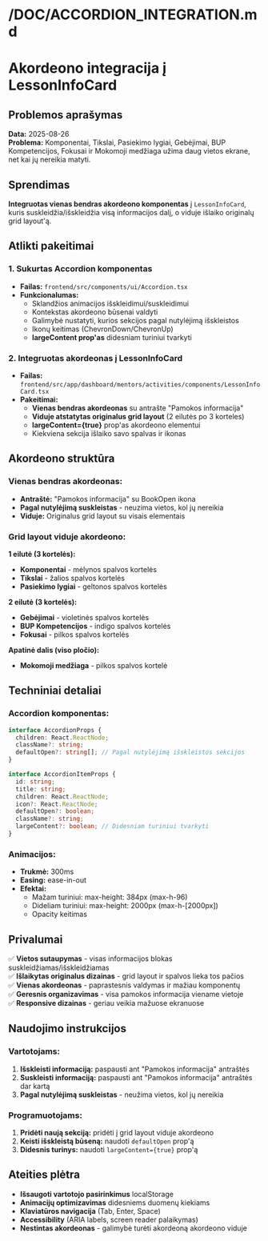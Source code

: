 # /DOC/ACCORDION_INTEGRATION.md

# Akordeono integracija į LessonInfoCard

## Problemos aprašymas

**Data:** 2025-08-26  
**Problema:** Komponentai, Tikslai, Pasiekimo lygiai, Gebėjimai, BUP Kompetencijos, Fokusai ir Mokomoji medžiaga užima daug vietos ekrane, net kai jų nereikia matyti.

## Sprendimas

**Integruotas vienas bendras akordeono komponentas** į `LessonInfoCard`, kuris suskleidžia/išskleidžia visą informacijos dalį, o viduje išlaiko originalų grid layout'ą.

## Atlikti pakeitimai

### 1. Sukurtas Accordion komponentas
- **Failas:** `frontend/src/components/ui/Accordion.tsx`
- **Funkcionalumas:**
  - Sklandžios animacijos išskleidimui/suskleidimui
  - Kontekstas akordeono būsenai valdyti
  - Galimybė nustatyti, kurios sekcijos pagal nutylėjimą išskleistos
  - Ikonų keitimas (ChevronDown/ChevronUp)
  - **largeContent prop'as** didesniam turiniui tvarkyti

### 2. Integruotas akordeonas į LessonInfoCard
- **Failas:** `frontend/src/app/dashboard/mentors/activities/components/LessonInfoCard.tsx`
- **Pakeitimai:**
  - **Vienas bendras akordeonas** su antrašte "Pamokos informacija"
  - **Viduje atstatytas originalus grid layout** (2 eilutės po 3 korteles)
  - **largeContent={true}** prop'as akordeono elementui
  - Kiekviena sekcija išlaiko savo spalvas ir ikonas

## Akordeono struktūra

### Vienas bendras akordeonas:
- **Antraštė:** "Pamokos informacija" su BookOpen ikona
- **Pagal nutylėjimą suskleistas** - neuzima vietos, kol jų nereikia
- **Viduje:** Originalus grid layout su visais elementais

### Grid layout viduje akordeono:
**1 eilutė (3 kortelės):**
- **Komponentai** - mėlynos spalvos kortelės
- **Tikslai** - žalios spalvos kortelės  
- **Pasiekimo lygiai** - geltonos spalvos kortelės

**2 eilutė (3 kortelės):**
- **Gebėjimai** - violetinės spalvos kortelės
- **BUP Kompetencijos** - indigo spalvos kortelės
- **Fokusai** - pilkos spalvos kortelės

**Apatinė dalis (viso pločio):**
- **Mokomoji medžiaga** - pilkos spalvos kortelė

## Techniniai detaliai

### Accordion komponentas:
```typescript
interface AccordionProps {
  children: React.ReactNode;
  className?: string;
  defaultOpen?: string[]; // Pagal nutylėjimą išskleistos sekcijos
}

interface AccordionItemProps {
  id: string;
  title: string;
  children: React.ReactNode;
  icon?: React.ReactNode;
  defaultOpen?: boolean;
  className?: string;
  largeContent?: boolean; // Didesniam turiniui tvarkyti
}
```

### Animacijos:
- **Trukmė:** 300ms
- **Easing:** ease-in-out
- **Efektai:** 
  - Mažam turiniui: max-height: 384px (max-h-96)
  - Dideliam turiniui: max-height: 2000px (max-h-[2000px])
  - Opacity keitimas

## Privalumai

✅ **Vietos sutaupymas** - visas informacijos blokas suskleidžiamas/išskleidžiamas  
✅ **Išlaikytas originalus dizainas** - grid layout ir spalvos lieka tos pačios  
✅ **Vienas akordeonas** - paprastesnis valdymas ir mažiau komponentų  
✅ **Geresnis organizavimas** - visa pamokos informacija viename vietoje  
✅ **Responsive dizainas** - geriau veikia mažuose ekranuose  

## Naudojimo instrukcijos

### Vartotojams:
1. **Išskleisti informaciją:** paspausti ant "Pamokos informacija" antraštės
2. **Suskleisti informaciją:** paspausti ant "Pamokos informacija" antraštės dar kartą
3. **Pagal nutylėjimą suskleistas** - neužima vietos, kol jų nereikia

### Programuotojams:
1. **Pridėti naują sekciją:** pridėti į grid layout viduje akordeono
2. **Keisti išskleistą būseną:** naudoti `defaultOpen` prop'ą
3. **Didesnis turinys:** naudoti `largeContent={true}` prop'ą

## Ateities plėtra

- **Išsaugoti vartotojo pasirinkimus** localStorage
- **Animacijų optimizavimas** didesniems duomenų kiekiams
- **Klaviatūros navigacija** (Tab, Enter, Space)
- **Accessibility** (ARIA labels, screen reader palaikymas)
- **Nestintas akordeonas** - galimybė turėti akordeoną akordeono viduje
